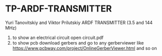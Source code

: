 # TP-ARDF-TRANSMITTER
Yuri Tanovitskiy and Viktor Prilutskiy ARDF TRANSMITTER (3.5 and 144 MHz)

1. to show an electrical circuit open circuit.pdf
2. to show pcb download gerbers and go to any gerberviewer like https://www.pcbway.com/project/OnlineGerberViewer.html and so on

